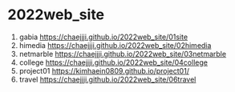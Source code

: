 # 2022web_site
1. gabia https://chaejjji.github.io/2022web_site/01site
2. himedia https://chaejjji.github.io/2022web_site/02himedia
3. netmarble https://chaejjji.github.io/2022web_site/03netmarble
4. college https://chaejjji.github.io/2022web_site/04college
5. project01 https://kimhaein0809.github.io/project01/
6. travel https://chaejjji.github.io/2022web_site/06travel